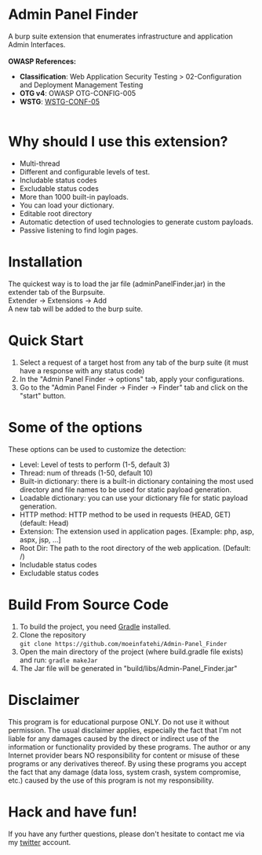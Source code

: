 # Admin Panel Finder
 A burp suite extension that enumerates infrastructure and application Admin Interfaces. </br></br>
<b>OWASP References:</b>
* <b>Classification</b>: Web Application Security Testing > 02-Configuration and Deployment Management Testing
* <b>OTG v4</b>: OWASP OTG-CONFIG-005
* <b>WSTG</b>: <a href="https://owasp.org/www-project-web-security-testing-guide/v42/4-Web_Application_Security_Testing/02-Configuration_and_Deployment_Management_Testing/05-Enumerate_Infrastructure_and_Application_Admin_Interfaces">WSTG-CONF-05</a></br></br>

# Why should I use this extension?
* Multi-thread
* Different and configurable levels of test.
* Includable status codes
* Excludable status codes
* More than 1000 built-in payloads.
* You can load your dictionary.
* Editable root directory
* Automatic detection of used technologies to generate custom payloads.
* Passive listening to find login pages.

# Installation
The quickest way is to load the jar file (adminPanelFinder.jar) in the extender tab of the Burpsuite.</br>
Extender -> Extensions -> Add</br>
A new tab will be added to the burp suite.</br>

# Quick Start
1. Select a request of a target host from any tab of the burp suite (it must have a response with any status code)
2. In the "Admin Panel Finder -> options" tab, apply your configurations.
3. Go to the "Admin Panel Finder -> Finder -> Finder" tab and click on the "start" button.


# Some of the options
These options can be used to customize the detection:
* Level: Level of tests to perform (1-5, default 3)
* Thread: num of threads (1-50, default 10)
* Built-in dictionary: there is a built-in dictionary containing the most used directory and file names to be used for static payload generation.
* Loadable dictionary: you can use your dictionary file for static payload generation.
* HTTP method: HTTP method to be used in requests (HEAD, GET)(default: Head)
* Extension: The extension used in application pages. [Example: php, asp, aspx, jsp, ...] 
* Root Dir: The path to the root directory of the web application. (Default: /)
* Includable status codes
* Excludable status codes

# Build From Source Code
1. To build the project, you need <a href="https://gradle.org/install/">Gradle</a> installed.</br>
2. Clone the repository</br>`git clone https://github.com/moeinfatehi/Admin-Panel_Finder`
3. Open the main directory of the project (where build.gradle file exists) and run: `gradle makeJar`
4. The Jar file will be generated in "build/libs/Admin-Panel_Finder.jar"

# Disclaimer
This program is for educational purpose ONLY. Do not use it without permission. The usual disclaimer applies, especially the fact that I'm not liable for any damages caused by the direct or indirect use of the information or functionality provided by these programs. The author or any Internet provider bears NO responsibility for content or misuse of these programs or any derivatives thereof. By using these programs you accept the fact that any damage (data loss, system crash, system compromise, etc.) caused by the use of this program is not my responsibility.

# Hack and have fun!
If you have any further questions, please don't hesitate to contact me via my <a href="https://twitter.com/MoeinFatehi">twitter</a> account.
